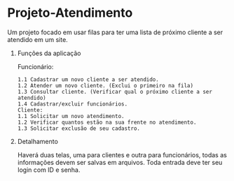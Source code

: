 # Projeto-Atendimento
Um projeto focado em usar filas para ter uma lista de próximo cliente a ser atendido em um site.
1. Funções da aplicação
   
   Funcionário:
   ```
   1.1 Cadastrar um novo cliente a ser atendido.
   1.2 Atender um novo cliente. (Exclui o primeiro na fila)
   1.3 Consultar cliente. (Verificar qual o próximo cliente a ser atendido)
   1.4 Cadastrar/excluir funcionários.
   Cliente:
   1.1 Solicitar um novo atendimento.
   1.2 Verificar quantos estão na sua frente no atendimento.
   1.3 Solicitar exclusão de seu cadastro.
2. Detalhamento
   
   Haverá duas telas, uma para clientes e outra para funcionários, todas as informações devem ser salvas em arquivos. Toda entrada deve ter seu login com ID e senha.
